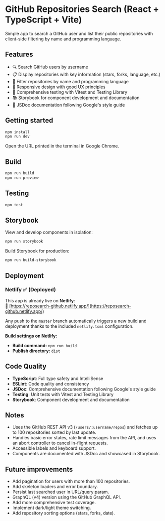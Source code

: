 # GitHub Repositories Search (React + TypeScript + Vite)

Simple app to search a GitHub user and list their public repositories with client-side filtering by name and programming language.

## Features

- 🔍 Search GitHub users by username
- 📋 Display repositories with key information (stars, forks, language, etc.)
- 🔧 Filter repositories by name and programming language
- 📱 Responsive design with good UX principles
- 🧪 Comprehensive testing with Vitest and Testing Library
- 📚 Storybook for component development and documentation
- 📖 JSDoc documentation following Google's style guide

## Getting started

```bash
npm install
npm run dev
```

Open the URL printed in the terminal in Google Chrome.

## Build

```bash
npm run build
npm run preview
```

## Testing

```bash
npm test
```

## Storybook

View and develop components in isolation:

```bash
npm run storybook
```

Build Storybook for production:

```bash
npm run build-storybook
```

## Deployment

### Netlify ✅ (Deployed)

This app is already live on **Netlify**:  
🔗 [https://reposearch-github.netlify.app/](https://reposearch-github.netlify.app/)

Any push to the `master` branch automatically triggers a new build and deployment thanks to the included `netlify.toml` configuration.

**Build settings on Netlify:**
- **Build command:** `npm run build`
- **Publish directory:** `dist`


## Code Quality

- **TypeScript**: Full type safety and IntelliSense
- **ESLint**: Code quality and consistency
- **JSDoc**: Comprehensive documentation following Google's style guide
- **Testing**: Unit tests with Vitest and Testing Library
- **Storybook**: Component development and documentation

## Notes

- Uses the GitHub REST API v3 (`/users/:username/repos`) and fetches up to 100 repositories sorted by last update.
- Handles basic error states, rate limit messages from the API, and uses an abort controller to cancel in-flight requests.
- Accessible labels and keyboard support.
- Components are documented with JSDoc and showcased in Storybook.

## Future improvements

- Add pagination for users with more than 100 repositories.
- Add skeleton loaders and error boundary.
- Persist last searched user in URL/query param.
- GraphQL (v4) version using the GitHub GraphQL API.
- Add more comprehensive test coverage.
- Implement dark/light theme switching.
- Add repository sorting options (stars, forks, date).
